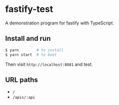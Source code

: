 # fastify-test

A demonstration program for fastify with TypeScript.

## Install and run

```bash
$ yarn        # to install
$ yarn start  # to boot
```

Then visit `http://localhost:8081` and test.

## URL paths

* `/`
* `/apis/:api`